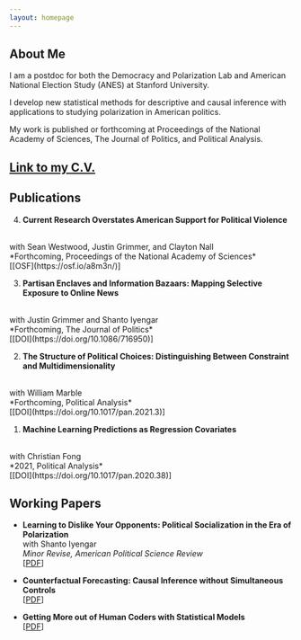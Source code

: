 ```yaml
---
layout: homepage
---
```


## About Me

I am a postdoc for both the Democracy and Polarization Lab and American National Election Study (ANES) at Stanford University.

I develop new statistical methods for descriptive and causal inference with applications to studying polarization in American politics.

My work is published or forthcoming at Proceedings of the National Academy of Sciences, The Journal of Politics, and Political Analysis.

## [Link to my C.V.](https://www.dropbox.com/s/sm0pfjekpzdykd7/CV.pdf?dl=0)

<!-- ## Research Interests

- **Political Methodology:** descriptive inference, causal inference, machine learning
- **American Politics:** polarization, political media, political socialization
 -->

## Publications

4. **Current Research Overstates American Support for Political Violence**
  <br>
  with Sean Westwood, Justin Grimmer, and Clayton Nall
  <br>
  *Forthcoming, Proceedings of the National Academy of Sciences*
  <br>
  [[OSF](https://osf.io/a8m3n/)]

3. **Partisan Enclaves and Information Bazaars: Mapping Selective Exposure to Online News**
  <br>
  with Justin Grimmer and Shanto Iyengar
  <br>
  *Forthcoming, The Journal of Politics*
  <br>
  [[DOI](https://doi.org/10.1086/716950)]

2. **The Structure of Political Choices: Distinguishing Between Constraint and Multidimensionality**
  <br>
  with William Marble
  <br>
  *Forthcoming, Political Analysis*
  <br>
  [[DOI](https://doi.org/10.1017/pan.2021.3)]

1. **Machine Learning Predictions as Regression Covariates**
  <br>
  with Christian Fong
  <br>
  *2021, Political Analysis*
  <br>
  [[DOI](https://doi.org/10.1017/pan.2020.38)]

## Working Papers

* **Learning to Dislike Your Opponents: Political Socialization in the Era of Polarization**
  <br>
  with Shanto Iyengar
  <br>
  *Minor Revise, American Political Science Review*
  <br>
  [[PDF](https://www.dropbox.com/s/5go8ja05l9vwhfx/Socialization_and_Polarization_maintext.pdf?dl=0)]

* **Counterfactual Forecasting: Causal Inference without Simultaneous Controls**
  <br>
  [[PDF](https://www.dropbox.com/s/bux4klf66dh66qg/FSControls.pdf?dl=0)]

* **Getting More out of Human Coders with Statistical Models**
  <br>
  [[PDF](https://www.dropbox.com/s/lraimdktckkiwvj/Getting_More_out_of_Human_Coders_with_Statistical_Models.pdf?dl=0)]